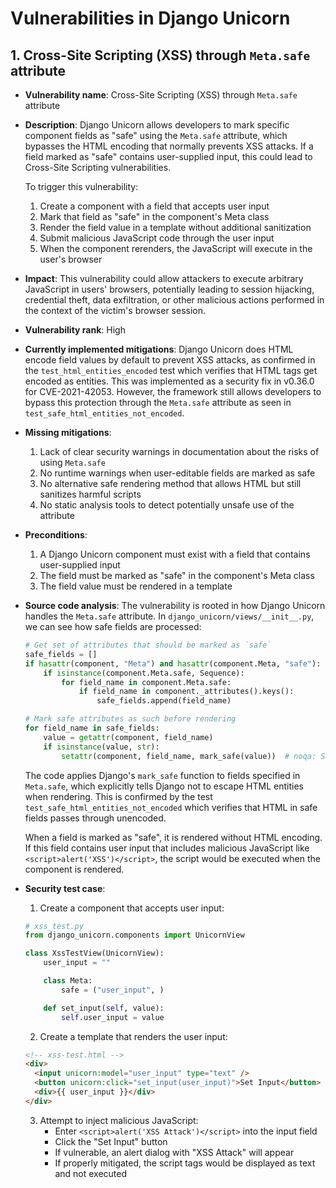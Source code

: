 # Vulnerabilities in Django Unicorn

## 1. Cross-Site Scripting (XSS) through `Meta.safe` attribute

- **Vulnerability name**: Cross-Site Scripting (XSS) through `Meta.safe` attribute

- **Description**: Django Unicorn allows developers to mark specific component fields as "safe" using the `Meta.safe` attribute, which bypasses the HTML encoding that normally prevents XSS attacks. If a field marked as "safe" contains user-supplied input, this could lead to Cross-Site Scripting vulnerabilities.

  To trigger this vulnerability:
  1. Create a component with a field that accepts user input
  2. Mark that field as "safe" in the component's Meta class
  3. Render the field value in a template without additional sanitization
  4. Submit malicious JavaScript code through the user input
  5. When the component rerenders, the JavaScript will execute in the user's browser

- **Impact**: This vulnerability could allow attackers to execute arbitrary JavaScript in users' browsers, potentially leading to session hijacking, credential theft, data exfiltration, or other malicious actions performed in the context of the victim's browser session.

- **Vulnerability rank**: High

- **Currently implemented mitigations**: Django Unicorn does HTML encode field values by default to prevent XSS attacks, as confirmed in the `test_html_entities_encoded` test which verifies that HTML tags get encoded as entities. This was implemented as a security fix in v0.36.0 for CVE-2021-42053. However, the framework still allows developers to bypass this protection through the `Meta.safe` attribute as seen in `test_safe_html_entities_not_encoded`.

- **Missing mitigations**:
  1. Lack of clear security warnings in documentation about the risks of using `Meta.safe`
  2. No runtime warnings when user-editable fields are marked as safe
  3. No alternative safe rendering method that allows HTML but still sanitizes harmful scripts
  4. No static analysis tools to detect potentially unsafe use of the attribute

- **Preconditions**:
  1. A Django Unicorn component must exist with a field that contains user-supplied input
  2. The field must be marked as "safe" in the component's Meta class
  3. The field value must be rendered in a template

- **Source code analysis**:
  The vulnerability is rooted in how Django Unicorn handles the `Meta.safe` attribute. In `django_unicorn/views/__init__.py`, we can see how safe fields are processed:

  ```python
  # Get set of attributes that should be marked as `safe`
  safe_fields = []
  if hasattr(component, "Meta") and hasattr(component.Meta, "safe"):
      if isinstance(component.Meta.safe, Sequence):
          for field_name in component.Meta.safe:
              if field_name in component._attributes().keys():
                  safe_fields.append(field_name)

  # Mark safe attributes as such before rendering
  for field_name in safe_fields:
      value = getattr(component, field_name)
      if isinstance(value, str):
          setattr(component, field_name, mark_safe(value))  # noqa: S308
  ```

  The code applies Django's `mark_safe` function to fields specified in `Meta.safe`, which explicitly tells Django not to escape HTML entities when rendering. This is confirmed by the test `test_safe_html_entities_not_encoded` which verifies that HTML in safe fields passes through unencoded.

  When a field is marked as "safe", it is rendered without HTML encoding. If this field contains user input that includes malicious JavaScript like `<script>alert('XSS')</script>`, the script would be executed when the component is rendered.

- **Security test case**:
  1. Create a component that accepts user input:
  ```python
  # xss_test.py
  from django_unicorn.components import UnicornView

  class XssTestView(UnicornView):
      user_input = ""

      class Meta:
          safe = ("user_input", )

      def set_input(self, value):
          self.user_input = value
  ```

  2. Create a template that renders the user input:
  ```html
  <!-- xss-test.html -->
  <div>
    <input unicorn:model="user_input" type="text" />
    <button unicorn:click="set_input(user_input)">Set Input</button>
    <div>{{ user_input }}</div>
  </div>
  ```

  3. Attempt to inject malicious JavaScript:
     - Enter `<script>alert('XSS Attack')</script>` into the input field
     - Click the "Set Input" button
     - If vulnerable, an alert dialog with "XSS Attack" will appear
     - If properly mitigated, the script tags would be displayed as text and not executed
